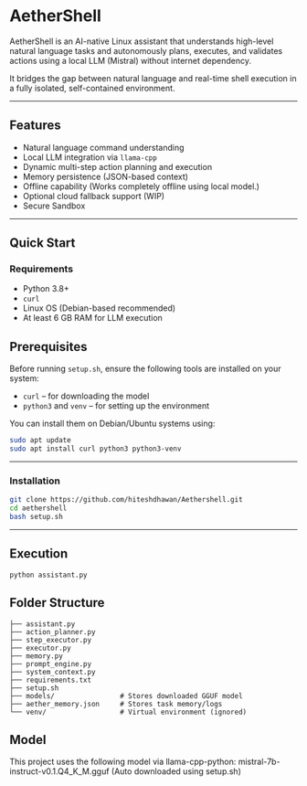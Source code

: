 
# AetherShell

AetherShell is an AI-native Linux assistant that understands high-level natural language tasks and autonomously plans, executes, and validates actions using a local LLM (Mistral) without internet dependency.

It bridges the gap between natural language and real-time shell execution in a fully isolated, self-contained environment.

---

## Features

- Natural language command understanding
- Local LLM integration via `llama-cpp`
- Dynamic multi-step action planning and execution
- Memory persistence (JSON-based context)
- Offline capability (Works completely offline using local model.)
- Optional cloud fallback support (WIP)
- Secure Sandbox 

---

## Quick Start

### Requirements

- Python 3.8+
- `curl`
- Linux OS (Debian-based recommended)
- At least 6 GB RAM for LLM execution
  
## Prerequisites

Before running `setup.sh`, ensure the following tools are installed on your system:

- `curl` – for downloading the model
- `python3` and `venv` – for setting up the environment

You can install them on Debian/Ubuntu systems using:

```bash
sudo apt update
sudo apt install curl python3 python3-venv
```
---
### Installation

```bash
git clone https://github.com/hiteshdhawan/Aethershell.git
cd aethershell
bash setup.sh
```


---
## Execution

```source venv/bin/activate
python assistant.py
```


## Folder Structure
```aethershell/
├── assistant.py
├── action_planner.py
├── step_executor.py
├── executor.py
├── memory.py
├── prompt_engine.py
├── system_context.py
├── requirements.txt
├── setup.sh
├── models/                # Stores downloaded GGUF model
├── aether_memory.json     # Stores task memory/logs
└── venv/                  # Virtual environment (ignored)
```

## Model
This project uses the following model via llama-cpp-python:
mistral-7b-instruct-v0.1.Q4_K_M.gguf (Auto downloaded using setup.sh)




